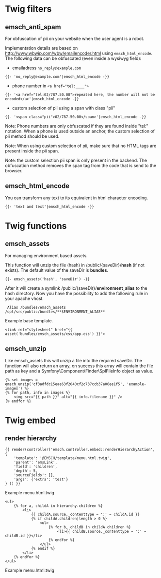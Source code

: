 # Twig filters

## emsch_anti_spam

For obfuscation of pii on your website when the user agent is a robot.

Implementation details are based on http://www.wbwip.com/wbw/emailencoder.html using `emsch_html_encode`. 
The following data can be obfuscated (even inside a wysiwyg field):

- emailadress `no_reply@example.com`
````twig
{{- 'no_reply@example.com'|emsch_html_encode -}}
````
- phone number in `<a href="tel:____">`
````twig
{{- '<a href="tel:02/787.50.00">repeated here, the number will not be encoded</a>'|emsch_html_encode -}}
````
- custom selection of pii using a span with class "pii"
````twig
{{- '<span class="pii">02/787.50.00</span>'|emsch_html_encode -}}
````

Note: Phone numbers are only obfuscated if they are found inside "tel:" notation. When a phone is used
outside an anchor, the custom selection of pii method should be used.

Note: When using custom selection of pii, make sure that no HTML tags are present inside the pii span.

Note: the custom selection pii span is only present in the backend. The obfuscation method removes the span
tag from the code that is send to the browser.

## emsch_html_encode

You can transform any text to its equivalent in html character encoding.

````twig
{{- 'text and téxt'|emsch_html_encode -}}
````

# Twig functions

## emsch_assets

For managing environment based assets.

This function will unzip the file (hash) in /public/{saveDir}/**hash** (if not exists). 
The default value of the saveDir is **bundles**.

```twig
{{- emsch_assets('hash', 'saveDir') -}}
```

After it will create a symlink /public/{saveDir}/**environment_alias** to the hash directory.
Now you have the possibility to add the following rule in your apache vhost.

```
 Alias /bundles/emsch_assets /opt/src/public/bundles/**$ENVIRONMENT_ALIAS**
```

Example base template.
```twig
<link rel="stylesheet" href="{{ asset('bundles/emsch_assets/css/app.css') }}">
```

## emsch_unzip

Like emsch_assets this will unzip a file into the required saveDir.
The function will also return an array, on success this array will contain the file path as key 
and a Symfony\Component\Finder\SplFileInfo object as value. 

```twig
{% set images = emsch_unzip('cf3adfdc15eae63f2040cf2c737ccb37a06ee1f5', 'example-images') %}
{% for path, info in images %}
    <img src="{{ path }}" alt="{{ info.filename }}" />
{% endfor %}
```

# Twig embed

## render hierarchy

```twig
{{ render(controller('emsch.controller.embed::renderHierarchyAction', {
    'template': '@EMSCH/template/menu.html.twig',
    'parent': 'emsLink',
    'field': 'children',
    'depth': 5,
    'sourceFields': [],
    'args': {'extra': 'test'}
} )) }}
```
Example menu.html.twig
```twig
<ul>   
    {% for a, childA in hierarchy.children %}
        <li>  
            {{ childA.source._contenttype ~ ':' ~ childA.id }}
            {% if childA.children|length > 0 %}      
                <ul>
                    {% for b, childB in childA.children %}
                        <li>{{ childB.source._contenttype ~ ':' ~ childB.id }}</li>
                    {% endfor %}
                </ul>
            {% endif %}
        </li>
    {% endfor %}
</ul>
```
Example menu.html.twig